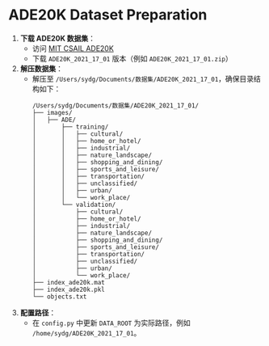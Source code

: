 # ADE20K Dataset Preparation

1. **下载 ADE20K 数据集**：
   - 访问 [MIT CSAIL ADE20K](https://groups.csail.mit.edu/vision/datasets/ADE20K/)
   - 下载 `ADE20K_2021_17_01` 版本（例如 `ADE20K_2021_17_01.zip`）
2. **解压数据集**：
   - 解压至 `/Users/sydg/Documents/数据集/ADE20K_2021_17_01`，确保目录结构如下：
     ```
     /Users/sydg/Documents/数据集/ADE20K_2021_17_01/
     ├── images/
     │   ├── ADE/
     │       ├── training/
     │       │   ├── cultural/
     │       │   ├── home_or_hotel/
     │       │   ├── industrial/
     │       │   ├── nature_landscape/
     │       │   ├── shopping_and_dining/
     │       │   ├── sports_and_leisure/
     │       │   ├── transportation/
     │       │   ├── unclassified/
     │       │   ├── urban/
     │       │   └── work_place/
     │       └── validation/
     │           ├── cultural/
     │           ├── home_or_hotel/
     │           ├── industrial/
     │           ├── nature_landscape/
     │           ├── shopping_and_dining/
     │           ├── sports_and_leisure/
     │           ├── transportation/
     │           ├── unclassified/
     │           ├── urban/
     │           └── work_place/
     ├── index_ade20k.mat
     ├── index_ade20k.pkl
     └── objects.txt
     ```
3. **配置路径**：
   - 在 `config.py` 中更新 `DATA_ROOT` 为实际路径，例如 `/home/sydg/ADE20K_2021_17_01`。
